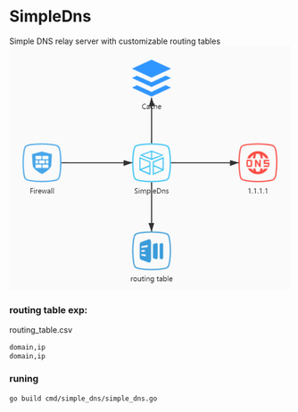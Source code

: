 # SimpleDns
Simple DNS relay server with customizable routing tables
![](./README/SimpleDns.jpg)

### routing table exp:
routing_table.csv
``` 
domain,ip
domain,ip
```


### runing
`go build cmd/simple_dns/simple_dns.go`